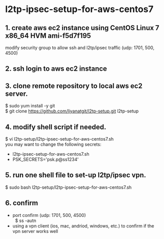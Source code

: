 # l2tp-ipsec-setup-for-aws-centos7

## 1. create aws ec2 instance using CentOS Linux 7 x86_64 HVM ami-f5d7f195
  modify security group to allow ssh and l2tp/ipsec traffic (udp:  1701, 500, 4500)
  
## 2. ssh login to aws ec2 instance

## 3. clone remote repository to local aws ec2 server.
 $ sudo yum install -y git  
 $ git clone https://github.com/liyanatgit/l2tp-setup.git l2tp-setup

## 4. modify shell script if needed.
 $ vi l2tp-setup/l2tp-ipsec-setup-for-aws-centos7.sh  
  you may want to change the following secrets:
   - l2tp-ipsec-setup-for-aws-centos7.sh  
   - PSK_SECRETS='psk.p@ss1234'  

## 5. run one shell file to set-up l2tp/ipsec vpn.
 $ sudo bash l2tp-setup/l2tp-ipsec-setup-for-aws-centos7.sh
 
## 6. confirm
 -  port confirm (udp: 1701, 500, 4500)  
    $ ss -autn
 -  using a vpn client (ios, mac, andriod, windows, etc.) to confirm if the vpn server works well 
